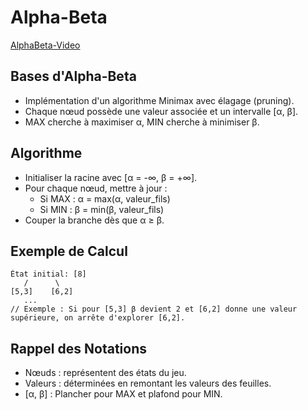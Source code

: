 # Alpha-Beta

[AlphaBeta-Video](https://www.youtube.com/watch?v=l-hh51ncgDI&ab_channel=SebastianLague)

## Bases d'Alpha-Beta
- Implémentation d'un algorithme Minimax avec élagage (pruning).
- Chaque nœud possède une valeur associée et un intervalle [α, β].
- MAX cherche à maximiser α, MIN cherche à minimiser β.

## Algorithme
- Initialiser la racine avec [α = -∞, β = +∞].
- Pour chaque nœud, mettre à jour :
  - Si MAX : α = max(α, valeur_fils)
  - Si MIN : β = min(β, valeur_fils)
- Couper la branche dès que α ≥ β.

## Exemple de Calcul
```
État initial: [8]
   /      \
[5,3]    [6,2]
   ...
// Exemple : Si pour [5,3] β devient 2 et [6,2] donne une valeur supérieure, on arrête d'explorer [6,2].
```

## Rappel des Notations
- Nœuds : représentent des états du jeu.
- Valeurs : déterminées en remontant les valeurs des feuilles.
- [α, β] : Plancher pour MAX et plafond pour MIN.
